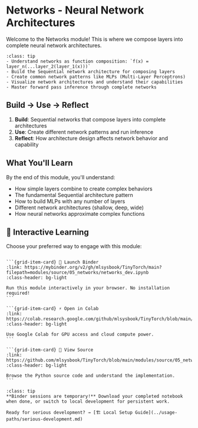 # Networks - Neural Network Architectures

Welcome to the Networks module! This is where we compose layers into complete neural network architectures.

```{admonition} 🎯 Learning Goals
:class: tip
- Understand networks as function composition: `f(x) = layer_n(...layer_2(layer_1(x)))`
- Build the Sequential network architecture for composing layers
- Create common network patterns like MLPs (Multi-Layer Perceptrons)
- Visualize network architectures and understand their capabilities
- Master forward pass inference through complete networks
```


## Build → Use → Reflect
1. **Build**: Sequential networks that compose layers into complete architectures
2. **Use**: Create different network patterns and run inference
3. **Reflect**: How architecture design affects network behavior and capability

## What You'll Learn
By the end of this module, you'll understand:
- How simple layers combine to create complex behaviors
- The fundamental Sequential architecture pattern
- How to build MLPs with any number of layers
- Different network architectures (shallow, deep, wide)
- How neural networks approximate complex functions
## 🚀 Interactive Learning

Choose your preferred way to engage with this module:

````{grid} 1 2 3 3

```{grid-item-card} 🚀 Launch Binder
:link: https://mybinder.org/v2/gh/mlsysbook/TinyTorch/main?filepath=modules/source/05_networks/networks_dev.ipynb
:class-header: bg-light

Run this module interactively in your browser. No installation required!
```

```{grid-item-card} ⚡ Open in Colab  
:link: https://colab.research.google.com/github/mlsysbook/TinyTorch/blob/main/modules/source/05_networks/networks_dev.ipynb
:class-header: bg-light

Use Google Colab for GPU access and cloud compute power.
```

```{grid-item-card} 📖 View Source
:link: https://github.com/mlsysbook/TinyTorch/blob/main/modules/source/05_networks/networks_dev.py
:class-header: bg-light

Browse the Python source code and understand the implementation.
```

````

```{admonition} 💾 Save Your Progress
:class: tip
**Binder sessions are temporary!** Download your completed notebook when done, or switch to local development for persistent work.

Ready for serious development? → [🏗️ Local Setup Guide](../usage-paths/serious-development.md)
```

